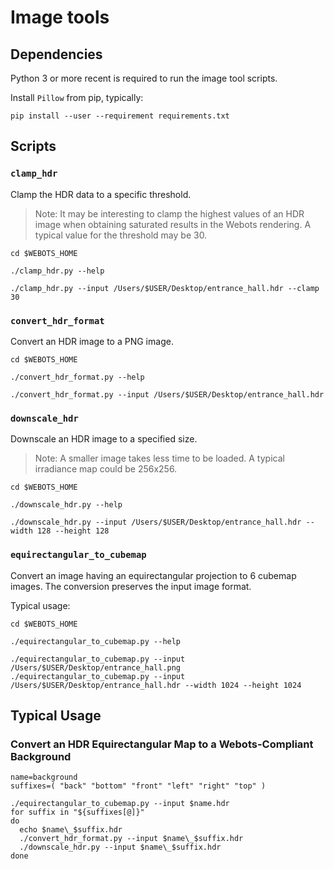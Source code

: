 # Image tools

## Dependencies

Python 3 or more recent is required to run the image tool scripts.

Install `Pillow` from pip, typically:

```shell
pip install --user --requirement requirements.txt
```

## Scripts

### `clamp_hdr`

Clamp the HDR data to a specific threshold.

> Note: It may be interesting to clamp the highest values of an HDR image when obtaining saturated results in the Webots rendering.
A typical value for the threshold may be 30.

```shell
cd $WEBOTS_HOME

./clamp_hdr.py --help

./clamp_hdr.py --input /Users/$USER/Desktop/entrance_hall.hdr --clamp 30
```

### `convert_hdr_format`

Convert an HDR image to a PNG image.

```shell
cd $WEBOTS_HOME

./convert_hdr_format.py --help

./convert_hdr_format.py --input /Users/$USER/Desktop/entrance_hall.hdr
```

### `downscale_hdr`

Downscale an HDR image to a specified size.

> Note: A smaller image takes less time to be loaded.
A typical irradiance map could be 256x256.

```shell
cd $WEBOTS_HOME

./downscale_hdr.py --help

./downscale_hdr.py --input /Users/$USER/Desktop/entrance_hall.hdr --width 128 --height 128
```

### `equirectangular_to_cubemap`

Convert an image having an equirectangular projection to 6 cubemap images.
The conversion preserves the input image format.

Typical usage:

```shell
cd $WEBOTS_HOME

./equirectangular_to_cubemap.py --help

./equirectangular_to_cubemap.py --input /Users/$USER/Desktop/entrance_hall.png
./equirectangular_to_cubemap.py --input /Users/$USER/Desktop/entrance_hall.hdr --width 1024 --height 1024
```

## Typical Usage

### Convert an HDR Equirectangular Map to a Webots-Compliant Background

```shell
name=background
suffixes=( "back" "bottom" "front" "left" "right" "top" )

./equirectangular_to_cubemap.py --input $name.hdr
for suffix in "${suffixes[@]}"
do
  echo $name\_$suffix.hdr
  ./convert_hdr_format.py --input $name\_$suffix.hdr
  ./downscale_hdr.py --input $name\_$suffix.hdr
done
```
